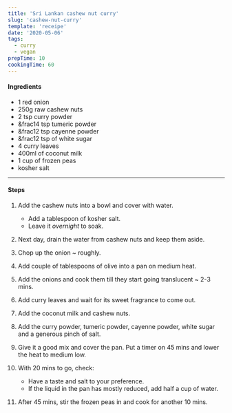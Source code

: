 ```yaml
---
title: 'Sri Lankan cashew nut curry'
slug: 'cashew-nut-curry'
template: 'receipe'
date: '2020-05-06'
tags:
  - curry
  - vegan
prepTime: 10
cookingTime: 60
---
```


#### Ingredients

- 1 red onion
- 250g raw cashew nuts
- 2 tsp curry powder
- &frac14 tsp tumeric powder
- &frac12 tsp cayenne powder
- &frac12 tsp of white sugar
- 4 curry leaves
- 400ml of coconut milk
- 1 cup of frozen peas
- kosher salt

---

#### Steps

1. Add the cashew nuts into a bowl and cover with water.
    - Add a tablespoon of kosher salt.
    - Leave it _overnight_ to soak.
2. Next day, drain the water from cashew nuts and keep them aside.
3. Chop up the onion ~ roughly.
4. Add couple of tablespoons of olive into a pan on medium heat.
5. Add the onions and cook them till they start going translucent ~ 2-3 mins.
6. Add curry leaves and wait for its sweet fragrance to come out.
7. Add the coconut milk and cashew nuts.
8. Add the curry powder, tumeric powder, cayenne powder, white sugar and a generous pinch of salt.
9. Give it a good mix and cover the pan. Put a timer on 45 mins and lower the heat to medium low.
10. With 20 mins to go, check:

    - Have a taste and salt to your preference.
    - If the liquid in the pan has mostly reduced, add half a cup of water.

11. After 45 mins, stir the frozen peas in and cook for another 10 mins.
